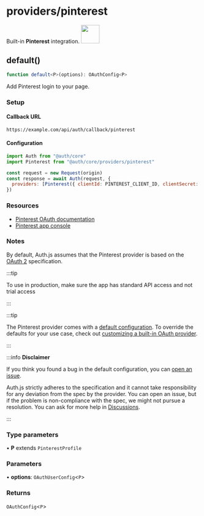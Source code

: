 # providers/pinterest

<div style={{backgroundColor: "#000", display: "flex", justifyContent: "space-between", color: "#fff", padding: 16}}>
<span>Built-in <b>Pinterest</b> integration.</span>
<a href="https://www.pinterest.com/">
  <img style={{display: "block"}} src="https://authjs.dev/img/providers/pinterest.svg" height="48" />
</a>
</div>

## default()

```ts
function default<P>(options): OAuthConfig<P>
```

Add Pinterest login to your page.

### Setup

#### Callback URL
```
https://example.com/api/auth/callback/pinterest
```

#### Configuration
```js
import Auth from "@auth/core"
import Pinterest from "@auth/core/providers/pinterest"

const request = new Request(origin)
const response = await Auth(request, {
  providers: [Pinterest({ clientId: PINTEREST_CLIENT_ID, clientSecret: PINTEREST_CLIENT_SECRET })],
})
```

### Resources

 - [Pinterest OAuth documentation](https://developers.pinterest.com/docs/getting-started/authentication/)
 - [Pinterest app console](https://developers.pinterest.com/apps/)

### Notes

By default, Auth.js assumes that the Pinterest provider is
based on the [OAuth 2](https://www.rfc-editor.org/rfc/rfc6749.html) specification.

:::tip

To use in production, make sure the app has standard API access and not trial access

:::

:::tip

The Pinterest provider comes with a [default configuration](https://github.com/nextauthjs/next-auth/blob/main/packages/core/src/providers/pinterest.ts).
To override the defaults for your use case, check out [customizing a built-in OAuth provider](https://authjs.dev/guides/providers/custom-provider#override-default-options).

:::

:::info **Disclaimer**

If you think you found a bug in the default configuration, you can [open an issue](https://authjs.dev/new/provider-issue).

Auth.js strictly adheres to the specification and it cannot take responsibility for any deviation from
the spec by the provider. You can open an issue, but if the problem is non-compliance with the spec,
we might not pursue a resolution. You can ask for more help in [Discussions](https://authjs.dev/new/github-discussions).

:::

### Type parameters

• **P** extends `PinterestProfile`

### Parameters

• **options**: `OAuthUserConfig`\<`P`\>

### Returns

`OAuthConfig`\<`P`\>
